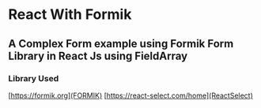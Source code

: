 # React With Formik 
## A Complex Form example using Formik Form Library in React Js using FieldArray

### Library Used
[https://formik.org](FORMIK) 
[https://react-select.com/home](ReactSelect)


